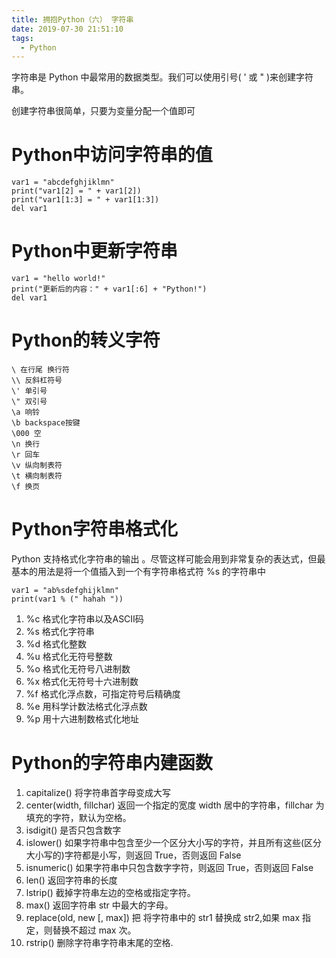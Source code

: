 ```yaml
---
title: 拥抱Python（六） 字符串
date: 2019-07-30 21:51:10
tags:
  - Python
---
```

<!--more-->
字符串是 Python 中最常用的数据类型。我们可以使用引号( ' 或 " )来创建字符串。

创建字符串很简单，只要为变量分配一个值即可

# Python中访问字符串的值
```
var1 = "abcdefghjiklmn"
print("var1[2] = " + var1[2])
print("var1[1:3] = " + var1[1:3])
del var1
```

# Python中更新字符串

```
var1 = "hello world!"
print("更新后的内容：" + var1[:6] + "Python!")
del var1
```

# Python的转义字符

```
\ 在行尾 换行符
\\ 反斜杠符号
\' 单引号
\" 双引号
\a 响铃
\b backspace按键
\000 空
\n 换行
\r 回车
\v 纵向制表符
\t 横向制表符
\f 换页
```

# Python字符串格式化

Python 支持格式化字符串的输出 。尽管这样可能会用到非常复杂的表达式，但最基本的用法是将一个值插入到一个有字符串格式符 %s 的字符串中

```
var1 = "ab%sdefghijklmn"
print(var1 % (" hahah "))
```

1. %c 格式化字符串以及ASCII码
2. %s 格式化字符串
3. %d 格式化整数
4. %u 格式化无符号整数
5. %o 格式化无符号八进制数
6. %x 格式化无符号十六进制数
7. %f 格式化浮点数，可指定符号后精确度
8. %e 用科学计数法格式化浮点数
9. %p 用十六进制数格式化地址

# Python的字符串内建函数

1. capitalize() 将字符串首字母变成大写
2. center(width, fillchar)    返回一个指定的宽度 width 居中的字符串，fillchar 为填充的字符，默认为空格。
3. isdigit()    是否只包含数字
4. islower()    如果字符串中包含至少一个区分大小写的字符，并且所有这些(区分大小写的)字符都是小写，则返回 True，否则返回 False
5. isnumeric()  如果字符串中只包含数字字符，则返回 True，否则返回 False
6. len()        返回字符串的长度
7. lstrip()     截掉字符串左边的空格或指定字符。
8. max()        返回字符串 str 中最大的字母。
9. replace(old, new [, max])     把 将字符串中的 str1 替换成 str2,如果 max 指定，则替换不超过 max 次。
10. rstrip()    删除字符串字符串末尾的空格.

